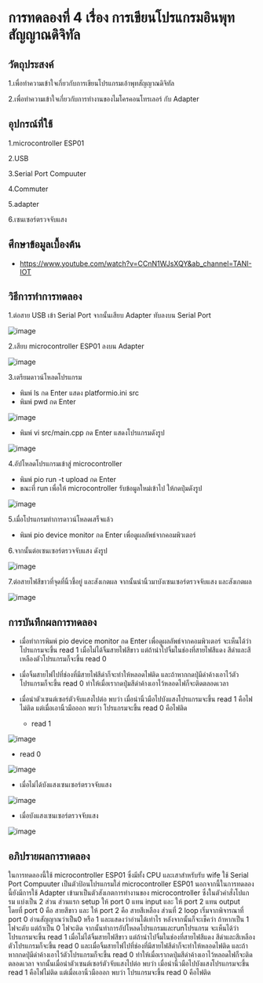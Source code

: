 # การทดลองที่ 4 เรื่อง การเขียนโปรแกรมอินพุทสัญญาณดิจิทัล

## วัตถุประสงค์
1.เพื่อทำความเข้าใจเกี่ยวกับการเขียนโปรแกรมเอ้าพุทสัญญาณดิจิทัล

2.เพื่อทำความเข้าใจเกี่ยวกับการทำงานของไมโครคอนโทรเลอร์ กับ Adapter

## อุปกรณ์ที่ใช้ 
1.microcontroller ESP01

2.USB

3.Serial Port Compuuter

4.Commuter

5.adapter

6.เซนเซอร์ตรวจจับแสง

## ศึกษาข้อมูลเบื้องต้น
* https://www.youtube.com/watch?v=CCnN1WJsXQY&ab_channel=TANI-IOT

## วิธีการทำการทดลอง
1.ต่อสาย USB เข้า Serial Port จากนั้นเสียบ Adapter ทับลงบน Serial Port

![image](https://user-images.githubusercontent.com/80879788/112347789-c1236600-8cf9-11eb-86db-a88de73a826b.png)

2.เสียบ microcontroller ESP01 ลงบน Adapter

![image](https://user-images.githubusercontent.com/80879788/112348112-1a8b9500-8cfa-11eb-9a3d-aa04c43143b6.png)

3.เตรียมดาวน์โหลดโปรแกรม
  * พิมพ์ ls กด Enter แสดง platformio.ini src
  * พิมพ์ pwd กด Enter

![image](https://user-images.githubusercontent.com/80879788/112368738-f9cd3a80-8d0d-11eb-96da-4baba1f993af.png)
  
  * พิมพ์ vi src/main.cpp กด Enter แสดงโปรแกรมดังรูป

![image](https://user-images.githubusercontent.com/80879788/112368879-22edcb00-8d0e-11eb-8580-1d16942bf7b7.png)

4.อัปโหลดโปรแกรมเข้าสู่ microcontroller
  * พิมพ์ pio run -t upload กด Enter
  * ขณะที่ run เพื่อให้ microcontroller รับข้อมูลใหม่เข้าไป ให้กดปุ่มดังรูป
  
![image](https://user-images.githubusercontent.com/80879788/112369380-b6bf9700-8d0e-11eb-8c72-f25f11e907c6.png)

5.เมื่อโปรแกรมทำการดาวน์โหลดเสร็จแล้ว
  * พิมพ์ pio device monitor กด Enter เพื่อดูผลลัพธ์จากคอมพิวเตอร์

6.จากนั้นต่อเซนเซอร์ตรวจจับแสง ดังรูป

![image](https://user-images.githubusercontent.com/80879788/112372079-e8862d00-8d11-11eb-9ade-6c8f9703f542.png)

7.ต่อสายไฟสีขาวที่จุดที่นิ้วชี้อยู่ และสังเกตผล จากนั้นนำนิ้วมาบังเซนเซอร์ตรวจจับแสง และสังเกตผล

![image](https://user-images.githubusercontent.com/80879788/112372466-677b6580-8d12-11eb-84f8-9f6c075dfe84.png)

## การบันทึกผลการทดลอง
* เมื่อทำการพิมพ์ pio device monitor กด Enter เพื่อดูผลลัพธ์จากคอมพิวเตอร์ จะเห็นได้ว่าโปรแกรมจะขึ้น read 1 เมื่อไม่ได้จิ้มสายไฟสีขาว แต่ถ้านำไปจิ้มในช่องที่สายไฟสีแดง สีดำและสีเหลืองตัวโปรแกรมก็จะขึ้น read 0 
* เมื่อจิ้มสายไฟไปที่ช่องที่มีสายไฟสีดำก็จะทำให้หลอดไฟติด และถ้าหากกดปุ่มีดำค้างเอาไว้ตัวโปรแกรมก็จะขึ้น read 0 ทำให้เมื่อเรากดปุ่มสีดำค้างเอาไว้หลอดไฟก็จะติดตลอดเวลา 
* เมื่อนำตัวเซนต์เซอร์ตัวจับแสงไปต่อ พบว่า เมื่อนำนิ้วมือไปบังแสงโปรแกรมจะขึ้น read 1 คือไฟไม่ติด แต่เมื่อเอานิ้วมือออก พบว่า โปรแกรมจะขึ้น read 0 คือไฟติด

  * read 1

![image](https://user-images.githubusercontent.com/80879788/112370685-43b72000-8d10-11eb-944e-f383f3891d6f.png)

  * read 0

![image](https://user-images.githubusercontent.com/80879788/112370799-6812fc80-8d10-11eb-82c4-37a1b3540403.png)

 * เมื่อไม่ได้บังแสงเซนเซอร์ตรวจจับแสง
 
 ![image](https://user-images.githubusercontent.com/80879788/112373771-e9b85980-8d13-11eb-9f4e-b3cb7dbce397.png)

 * เมื่อบังแสงเซนเซอร์ตรวจจับแสง
 
 ![image](https://user-images.githubusercontent.com/80879788/112373981-22f0c980-8d14-11eb-9521-c3dc396e1e03.png)


## อภิปรายผลการทดลอง
ในการทดลองนี้ใช้ microcontroller ESP01 ซึ่งมีทั้ง CPU และเสาสำหรับรับ wife ใช้ Serial Port Compuuter เป็นตัวป้อนโปรแกรมใส่ microcontroller ESP01 นอกจากนี้ในการทดลองนี้ยังมีการใช้ Adapter เข้ามาเป็นตัวสังเกตการทำงานของ microcontroller ซึ่งในตัวคำสั่งโปแกรม แบ่งเป็น 2 ส่วน ส่วนแรก setup ให้ port 0 แทน input และ ให้ port 2 แทน output โดยที่ port 0 คือ สายสีขาว และ ให้ port 2 คือ สายสีเหลือง ส่วนที่ 2 loop เริ่มจากพิจารณาที่ port 0 อ่านสัญญาณว่าเป็น0 หรือ 1 และแสดงว่าอ่านได้เท่าไร หลังจากนั้นก็จะเช็คว่า ถ้าหากเป็น 1 ไฟจะดับ แต่ถ้าเป็น 0 ไฟจะติด จากนั้นทำการอัปโหลดโปรแกรมและrunโปรแกรม จะเห็นได้ว่าโปรแกรมจะขึ้น read 1 เมื่อไม่ได้จิ้มสายไฟสีขาว แต่ถ้านำไปจิ้มในช่องที่สายไฟสีแดง สีดำและสีเหลืองตัวโปรแกรมก็จะขึ้น read 0 และเมื่อจิ้มสายไฟไปที่ช่องที่มีสายไฟสีดำก็จะทำให้หลอดไฟติด และถ้าหากกดปุ่มีดำค้างเอาไว้ตัวโปรแกรมก็จะขึ้น read 0 ทำให้เมื่อเรากดปุ่มสีดำค้างเอาไว้หลอดไฟก็จะติดตลอดเวลา จากนั้นเมื่อนำตัวเซนต์เซอร์ตัวจับแสงไปต่อ พบว่า เมื่อนำนิ้วมือไปบังแสงโปรแกรมจะขึ้น read 1 คือไฟไม่ติด แต่เมื่อเอานิ้วมือออก พบว่า โปรแกรมจะขึ้น read 0 คือไฟติด
